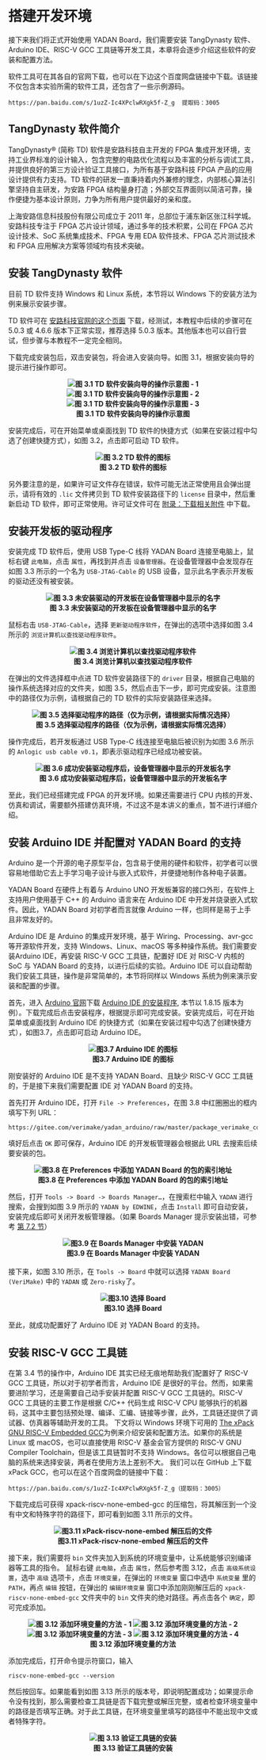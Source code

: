 # 搭建开发环境  
接下来我们将正式开始使用 YADAN Board，我们需要安装 TangDynasty 软件、Arduino IDE、RISC-V GCC 工具链等开发工具，本章将会逐步介绍这些软件的安装和配置方法。  
  
软件工具可在其各自的官网下载，也可以在下边这个百度网盘链接中下载。该链接不仅包含本实验所需的软件工具，还包含了一些示例源码。  
  
```
https://pan.baidu.com/s/1uzZ-Ic4XPclwRXgk5f-Z_g  提取码：3005
```
  
## TangDynasty 软件简介  
TangDynasty® (简称 TD) 软件是安路科技自主开发的 FPGA 集成开发环境，支持工业界标准的设计输入，包含完整的电路优化流程以及丰富的分析与调试工具，并提供良好的第三方设计验证工具接口，为所有基于安路科技 FPGA 产品的应用设计提供有力支持。TD 软件的研发一直秉持着内外兼修的理念，内部核心算法引擎坚持自主研发，为安路 FPGA 结构量身打造；外部交互界面则以简洁可靠，操作便捷为基本设计原则，力争为所有用户提供最好的亲和度。  
  
上海安路信息科技股份有限公司成立于 2011 年，总部位于浦东新区张江科学城。安路科技专注于 FPGA 芯片设计领域，通过多年的技术积累，公司在 FPGA 芯片设计技术、SoC 系统集成技术、FPGA 专用 EDA 软件技术、FPGA 芯片测试技术和 FPGA 应用解决方案等领域均有技术突破。  
  
## 安装 TangDynasty 软件
目前 TD 软件支持 Windows 和 Linux 系统，本节将以 Windows 下的安装方法为例来展示安装步骤。  
  
TD 软件可在 [安路科技官网的这个页面](http://www.anlogic.com/down1.aspx?TypeId=13) 下载，经测试，本教程中后续的步骤可在 5.0.3 或 4.6.6 版本下正常实现，推荐选择 5.0.3 版本。其他版本也可以自行尝试，但步骤与本教程不一定完全相同。  
  
下载完成安装包后，双击安装包，将会进入安装向导。如图 3.1，根据安装向导的提示进行操作即可。  
  
**<center>![图 3.1 TD 软件安装向导的操作示意图 - 1](imgs/img_03_01.png)  
![图 3.1 TD 软件安装向导的操作示意图 - 2](imgs/img_03_02.png)  
![图 3.1 TD 软件安装向导的操作示意图 - 3](imgs/img_03_03.png)  
图 3.1 TD 软件安装向导的操作示意图</center>**
  
安装完成后，可在开始菜单或桌面找到 TD 软件的快捷方式（如果在安装过程中勾选了创建快捷方式），如图 3.2，点击即可启动 TD 软件。  
  
**<center>![图 3.2 TD 软件的图标](imgs/img_03_04.png)  
图 3.2 TD 软件的图标</center>**
  
另外要注意的是，如果许可证文件存在错误，软件可能无法正常使用且会弹出提示，请将有效的 `.lic` 文件拷贝到 TD 软件安装路径下的 `license` 目录中，然后重新启动 TD 软件，即可正常使用。许可证文件可在 [附录：下载相关附件](http://docs.yadanboard.com/zh_CN/latest/chap8.html) 中下载。  
  
## 安装开发板的驱动程序
安装完成 TD 软件后，使用 USB Type-C 线将 YADAN Board 连接至电脑上，鼠标右键 `此电脑`，点击 `属性`，再找到并点击 `设备管理器`。在设备管理器中会发现存在如图 3.3 所示的一个名为 `USB-JTAG-Cable` 的 USB 设备，显示此名字表示开发板的驱动还没有被安装。  

**<center>![图 3.3 未安装驱动的开发板在设备管理器中显示的名字](imgs/img_03_05.png)  
图 3.3 未安装驱动的开发板在设备管理器中显示的名字</center>**  

鼠标右击 `USB-JTAG-Cable`，选择 `更新驱动程序软件`，在弹出的选项中选择如图 3.4 所示的 `浏览计算机以查找驱动程序软件`。  
  
**<center>![图 3.4 浏览计算机以查找驱动程序软件](imgs/img_03_06.png)  
图 3.4 浏览计算机以查找驱动程序软件</center>**  

在弹出的文件选择框中点进 TD 软件安装路径下的 `driver` 目录，根据自己电脑的操作系统选择对应的文件夹，如图 3.5，然后点击下一步，即可完成安装。注意图中的路径仅为示例，请根据自己的 TD 软件的实际安装路径来选择。  

**<center>![图 3.5 选择驱动程序的路径（仅为示例，请根据实际情况选择）](imgs/img_03_07.png)  
图 3.5 选择驱动程序的路径（仅为示例，请根据实际情况选择）</center>**  

操作完成后，若开发板通过 USB Type-C 线连接至电脑后被识别为如图 3.6 所示的 `Anlogic usb cable v0.1`，即表示驱动程序已经成功被安装。  

**<center>![图 3.6 成功安装驱动程序后，设备管理器中显示的开发板名字](imgs/img_03_08.png)  
图 3.6 成功安装驱动程序后，设备管理器中显示的开发板名字</center>**

至此，我们已经搭建完成 FPGA 的开发环境。如果还需要进行 CPU 内核的开发、仿真和调试，需要额外搭建仿真环境，不过这不是本讲义的重点，暂不进行详细介绍。  
  
  
## 安装 Arduino IDE 并配置对 YADAN Board 的支持
Arduino 是一个开源的电子原型平台，包含易于使用的硬件和软件，初学者可以很容易地借助它去上手学习电子设计与嵌入式软件，并便捷地制作各种电子装置。  
  
YADAN Board 在硬件上有着与 Arduino UNO 开发板兼容的接口外形，在软件上支持用户使用基于 C++ 的 Arduino 语言来在 Arduino IDE 中开发并烧录嵌入式软件。因此，YADAN Board 对初学者而言就像 Arduino 一样，也同样是易于上手且非常友好的。  
  
Arduino IDE 是 Arduino 的集成开发环境，基于 Wiring、Processing、avr-gcc 等开源软件开发，支持 Windows、Linux、macOS 等多种操作系统。我们需要安装Arduino IDE，再安装 RISC-V GCC 工具链，配置好 IDE 对 RISC-V 内核的 SoC 与 YADAN Board 的支持，以进行后续的实验。Arduino IDE 可以自动帮助我们安装工具链，操作是非常简单的，本节将同样以 Windows 系统为例来演示安装和配置的步骤。  
  

首先，进入 [Arduino 官网](https://www.arduino.cc/)下载 [Arduino IDE 的安装程序](https://www.arduino.cc/en/software/), 本节以 1.8.15 版本为例）。下载完成后点击安装程序，根据提示即可完成安装。安装完成后，可在开始菜单或桌面找到 Arduino IDE 的快捷方式（如果在安装过程中勾选了创建快捷方式），如图3.7，点击即可启动 Arduino IDE。  
  
**<center>![图3.7 Arduino IDE 的图标](imgs/img_03_09.png)  
图3.7 Arduino IDE 的图标</center>**  

刚安装好的 Arduino IDE 是不支持 YADAN Board、且缺少 RISC-V GCC 工具链的，于是接下来我们需要配置 IDE 对 YADAN Board 的支持。  
  

首先打开 Arduino IDE，打开 `File -> Preferences`，在图 3.8 中红圈圈出的框内填写下列 URL：
```
https://gitee.com/verimake/yadan_arduino/raw/master/package_verimake_core_index.json
```
填好后点击 `OK` 即可保存，Arduino IDE 的开发板管理器会根据此 URL 去搜索后续要安装的包。  
  
**<center>![图3.8 在 Preferences 中添加 YADAN Board 的包的索引地址](imgs/img_03_10.png)  
图3.8 在 Preferences 中添加 YADAN Board 的包的索引地址</center>**  

然后，打开 `Tools -> Board -> Boards Manager…`，在搜索栏中输入 `YADAN` 进行搜索，会搜到如图 3.9 所示的 `YADAN by EDWINE`，点击 `Install` 即可自动安装，安装完成后即可关闭开发板管理器。（如果 Boards Manager 提示安装出错，可参考 [第 7.2 节](chap7.html#boards-manager-yadan)）  
  
**<center>![图3.9 在 Boards Manager 中安装 YADAN](imgs/img_03_11.png)  
图3.9 在 Boards Manager 中安装 YADAN</center>**  
接下来，如图 3.10 所示，在 `Tools -> Board` 中就可以选择 `YADAN Board (VeriMake)` 中的 `YADAN` 或 `Zero-risky`了。  
  
**<center>![图3.10 选择 Board](imgs/img_03_12.png)  
图3.10 选择 Board</center>**  

至此，就成功配置好了 Arduino IDE 对 YADAN Board 的支持。  
  

## 安装 RISC-V GCC 工具链
在第 3.4 节的操作中，Arduino IDE 其实已经无痕地帮助我们配置好了 RISC-V GCC 工具链，所以对于初学者而言，Arduino IDE 是很好的平台。然而，如果需要进阶学习，还是需要自己动手安装并配置 RISC-V GCC 工具链的。RISC-V GCC 工具链的主要工作是根据 C/C++ 代码生成 RISC-V CPU 能够执行的机器码，这其中主要包括预处理、编译、汇编、链接等步骤，此外，工具链还提供了调试器、仿真器等辅助开发的工具。
下文将以 Windows 环境下可用的 [The xPack GNU RISC-V Embedded GCC](https://github.com/xpack-dev-tools/riscv-none-embed-gcc-xpack)为例来介绍安装和配置方法。如果你的系统是 Linux 或 macOS，也可以直接使用 RISC-V 基金会官方提供的 RISC-V GNU Compiler Toolchain，但是该工具链暂时不支持 Windows。各位可以根据自己电脑的系统来选择安装，两者在使用方法上差别不大。
我们可以在 GitHub 上下载 xPack GCC，也可以在这个百度网盘的链接中下载：
```
https://pan.baidu.com/s/1uzZ-Ic4XPclwRXgk5f-Z_g（提取码：3005）
```
下载完成后可获得 xpack-riscv-none-embed-gcc 的压缩包，将其解压到一个没有中文和特殊字符的路径下，即可看到如图 3.11 所示的文件。

**<center>![图3.11 xPack-riscv-none-embed 解压后的文件](imgs/img_03_13.png)  
图3.11 xPack-riscv-none-embed 解压后的文件</center>**  

接下来，我们需要将 `bin` 文件夹加入到系统的环境变量中，让系统能够识别编译器等工具的指令。
鼠标右键 `此电脑`，点击 `属性`，然后参考图 3.12，点击 `高级系统设置`，选中 `高级` 选项卡，点击 `环境变量`，在弹出的 `环境变量` 窗口中选中 `系统变量` 里的 `PATH`，再点 `编辑` 按钮，在弹出的 `编辑环境变量` 窗口中添加刚刚解压后的 `xpack-riscv-none-embed-gcc` 文件夹中的 `bin` 文件夹的绝对路径。再点击各个 `确定`，即可完成添加。
 
   
**<center>![图 3.12 添加环境变量的方法 - 1](imgs/img_03_14.png)
![图 3.12 添加环境变量的方法 - 2](imgs/img_03_15.png) ![图 3.12 添加环境变量的方法 - 3](imgs/img_03_16.png)
![图 3.12 添加环境变量的方法 - 4](imgs/img_03_17.png)  
图 3.12 添加环境变量的方法</center>**  

添加完成后，打开命令提示符窗口，输入  
```
riscv-none-embed-gcc --version
```
然后按回车。如果能看到如图 3.13 所示的版本号，即说明配置成功；如果提示命令没有找到，那么需要检查工具链是否下载完整或解压完整，或者检查环境变量中的路径是否填写正确。对于此工具链，在环境变量里填写的路径中不能出现中文或者特殊字符。

**<center>![图 3.13 验证工具链的安装](imgs/img_03_18.png)  
图 3.13 验证工具链的安装</center>**  

